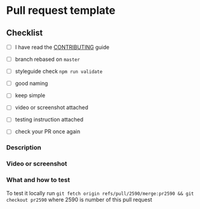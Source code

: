 # Pull request template

## Checklist

<!-- You have to tick all the boxes -->

- [ ] I have read the [CONTRIBUTING](https://github.com/swaponline/swap.react/wiki/CONTRIBUTING) guide
- [ ] branch rebased on `master`
- [ ] styleguide check `npm run validate`
- [ ] good naming
- [ ] keep simple
- [ ] video or screenshot attached
- [ ] testing instruction attached
- [ ] check your PR once again


### Description

<!-- Include issue number and motivation for these code changes -->




### Video or screenshot

<!-- Paste video or screenshots -->




### What and how to test

<!-- What reviewer should do? -->

To test it locally run ```git fetch origin refs/pull/2590/merge:pr2590 && git checkout pr2590``` where 2590 is number of this pull request



